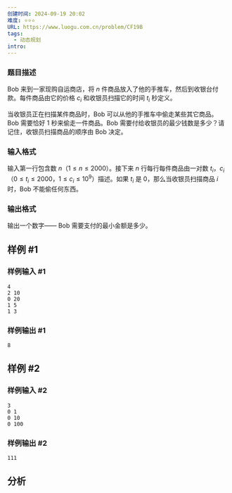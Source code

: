 ```yaml
---
创建时间: 2024-09-19 20:02
难度: ⭐️⭐️⭐️
URL: https://www.luogu.com.cn/problem/CF19B
tags:
  - 动态规划
intro:
---
```

### 题目描述

Bob 来到一家现购自运商店，将 $n$ 件商品放入了他的手推车，然后到收银台付款。每件商品由它的价格 $c_i$ 和收银员扫描它的时间 $t_i$ 秒定义。

当收银员正在扫描某件商品时，Bob 可以从他的手推车中偷走某些其它商品。Bob 需要恰好 $1$ 秒来偷走一件商品。Bob 需要付给收银员的最少钱数是多少？请记住，收银员扫描商品的顺序由 Bob 决定。
### 输入格式

输入第一行包含数 $n$（$1 \le n \le 2000$）。接下来 $n$ 行每行每件商品由一对数 $t_i$，$c_i$（$0 \le t_i \le 2000$，$1 \le c_i \le 10^9$）描述。如果 $t_i$ 是 $0$，那么当收银员扫描商品 $i$ 时，Bob 不能偷任何东西。

### 输出格式

输出一个数字—— Bob 需要支付的最小金额是多少。
## 样例 #1

### 样例输入 #1

```docker
4
2 10
0 20
1 5
1 3
```
### 样例输出 #1

```docker
8
```
## 样例 #2
### 样例输入 #2

```docker
3
0 1
0 10
0 100
```

### 样例输出 #2

```docker
111
```

## 分析
